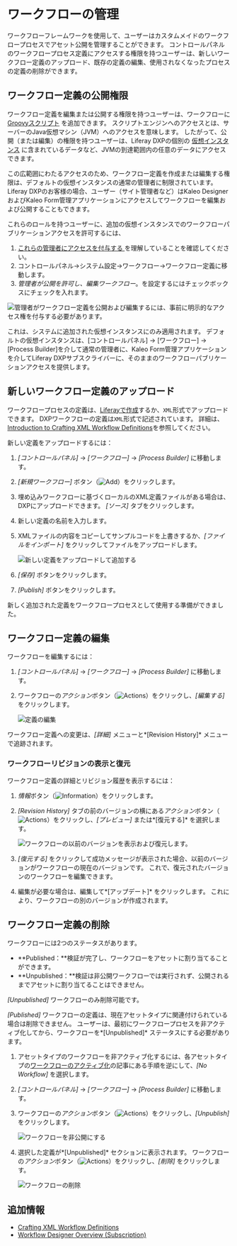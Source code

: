 # ワークフローの管理

ワークフローフレームワークを使用して、ユーザーはカスタムメイドのワークフロープロセスでアセット公開を管理することができます。 コントロールパネルのワークフロープロセス定義にアクセスする権限を持つユーザーは、新しいワークフロー定義のアップロード、既存の定義の編集、使用されなくなったプロセスの定義の削除ができます。

## ワークフロー定義の公開権限

ワークフロー定義を編集または公開する権限を持つユーザーは、ワークフローに [Groovyスクリプト](../../../system-administration/using-the-script-engine.md) を追加できます。 スクリプトエンジンへのアクセスとは、サーバーのJava仮想マシン（JVM）へのアクセスを意味します。 したがって、公開（または編集）の権限を持つユーザーは、Liferay DXPの個別の [仮想インスタンス](../../../system-administration/configuring-liferay/virtual-instances/understanding-virtual-instances.md) に含まれているデータなど、JVMの到達範囲内の任意のデータにアクセスできます。

この広範囲にわたるアクセスのため、ワークフロー定義を作成または編集する権限は、デフォルトの仮想インスタンスの通常の管理者に制限されています。 Liferay DXPのお客様の場合、ユーザー（サイト管理者など）はKaleo DesignerおよびKaleo Form管理アプリケーションにアクセスしてワークフローを編集および公開することもできます。

これらのロールを持つユーザーに、追加の仮想インスタンスでのワークフローパブリケーションアクセスを許可するには、

1.  [これらの管理者にアクセスを付与する ](../../../users-and-permissions/roles-and-permissions/understanding-roles-and-permissions.md)を理解していることを確認してください。
2.  コントロールパネル→システム設定→ワークフロー→ワークフロー定義に移動します。
3.  *管理者が公開を許可し、編集ワークフロー*。を設定するにはチェックボックスにチェックを入れます。

![管理者がワークフロー定義を公開および編集するには、事前に明示的なアクセス権を付与する必要があります。](./managing-workflows/images/06.png)

これは、システムに追加された仮想インスタンスにのみ適用されます。 デフォルトの仮想インスタンスは、[コントロールパネル] → [ワークフロー] → [Process Builder]を介して通常の管理者に、Kaleo Form管理アプリケーションを介してLiferay DXPサブスクライバーに、そのままのワークフローパブリケーションアクセスを提供します。

## 新しいワークフロー定義のアップロード

ワークフロープロセスの定義は、[Liferayで作成](./building-workflows.md)するか、`XML`形式でアップロードできます。 DXPワークフローの定義は`XML`形式で記述されています。 詳細は、[Introduction to Crafting XML Workflow Definitions](../developer-guide/crafting-xml-workflow-definitions.md)を参照してください。

新しい定義をアップロードするには：

1.  *[コントロールパネル]* → *[ワークフロー]* → *[Process Builder]* に移動します。

2.  *[新規ワークフロー]* ボタン（![Add](../../../images/icon-add.png)）をクリックします。

3.  埋め込みワークフローに基づくローカルのXML定義ファイルがある場合は、DXPにアップロードできます。 *[ソース]* タブをクリックします。

4.  新しい定義の名前を入力します。

5.  XMLファイルの内容をコピーしてサンプルコードを上書きするか、*[ファイルをインポート]* をクリックしてファイルをアップロードします。

    ![新しい定義をアップロードして追加する](./managing-workflows/images/01.png)

6.  *[保存]* ボタンをクリックします。

7.  *[Publish]* ボタンをクリックします。

新しく追加された定義をワークフロープロセスとして使用する準備ができました。

## ワークフロー定義の編集

ワークフローを編集するには：

1.  *[コントロールパネル]* → *[ワークフロー]* → *[Process Builder]* に移動します。

2.  ワークフローの*アクション*ボタン（![Actions](../../../images/icon-actions.png)）をクリックし、*[編集する]* をクリックします。

    ![定義の編集](./managing-workflows/images/03.png)

ワークフロー定義への変更は、*[詳細]* メニューと*[Revision History]* メニューで追跡されます。

### ワークフローリビジョンの表示と復元

ワークフロー定義の詳細とリビジョン履歴を表示するには：

1.  *情報*ボタン（![Information](../../../images/icon-information.png)）をクリックします。

2.  *[Revision History]* タブの前のバージョンの横にある*アクション*ボタン（![Actions](../../../images/icon-actions.png)）をクリックし、*[プレビュー]* または*[復元する]* を選択します。

    ![ワークフローの以前のバージョンを表示および復元します。](./managing-workflows/images/02.png)

3.  *[復元する]* をクリックして成功メッセージが表示された場合、以前のバージョンがワークフローの現在のバージョンです。 これで、復元されたバージョンのワークフローを編集できます。

4.  編集が必要な場合は、編集して*[アップデート]* をクリックします。 これにより、ワークフローの別のバージョンが作成されます。

## ワークフロー定義の削除

ワークフローには2つのステータスがあります。

  - **Published：**検証が完了し、ワークフローをアセットに割り当てることができます。
  - **Unpublished：**検証は非公開ワークフローでは実行されず、公開されるまでアセットに割り当てることはできません。

*[Unpublished]* ワークフローのみ削除可能です。

*[Published]* ワークフローの定義は、現在アセットタイプに関連付けられている場合は削除できません。 ユーザーは、最初にワークフロープロセスを非アクティブ化してから、ワークフローを*[Unpublished]* ステータスにする必要があります。

1.  アセットタイプのワークフローを非アクティブ化するには、各アセットタイプの[ワークフローのアクティブ化](../using-workflows/activating-workflow.md)の記事にある手順を逆にして、*[No Workflow]* を選択します。

2.  *[コントロールパネル]* → *[ワークフロー]* → *[Process Builder]* に移動します。

3.  ワークフローの*アクション*ボタン（![Actions](../../../images/icon-actions.png)）をクリックし、*[Unpublish]* をクリックします。

    ![ワークフローを非公開にする](./managing-workflows/images/04.png)

4.  選択した定義が*[Unpublished]* セクションに表示されます。 ワークフローの*アクション*ボタン（![Actions](../../../images/icon-actions.png)）をクリックし、*[削除]* をクリックします。

    ![ワークフローの削除](./managing-workflows/images/05.png)

## 追加情報

  - [Crafting XML Workflow Definitions](../developer-guide/crafting-xml-workflow-definitions.md)
  - [Workflow Designer Overview (Subscription)](./workflow-designer/workflow-designer-overview.md)
